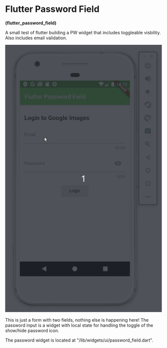 # Flutter Password Field
**(flutter_password_field)**

A small test of flutter building a PW widget that includes toggleable visbility. Also includes email validation.

![alt text](https://raw.githubusercontent.com/sketchbuch/flutter_password_field/master/docs/images/preview.gif 'Flutter Password Field')

This is just a form with two fields, nothing else is happening here! The password input is a widget with local state for handling the toggle of the show/hide password icon.

The password widget is located at "/lib/widgets/ui/password_field.dart".
